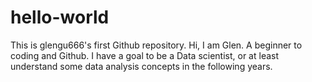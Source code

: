 # hello-world
This is glengu666's first Github repository.
Hi, I am Glen. A beginner to coding and Github. I have a goal to be a Data scientist, or at least understand some data analysis concepts in the following years. 
